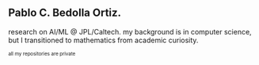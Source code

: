 ## Pablo C. Bedolla Ortiz.
research on AI/ML @ JPL/Caltech. my background is in computer science, but I transitioned to mathematics from academic curiosity. 

<sub><sup>all my repositories are private</sup></sub>
